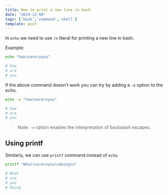 ```yaml
---
title: How to print a new line in bash
date: "2019-12-08"
tags: ['bash','command','shell']
template: post
---
```


In `echo` we need to use `/n` literal for printing a new line in bash.

Example:

```bash
echo "how\nare\nyou"

# how
# are
# you
```

If the above command doesn't work you can try by adding a `-e` option to the echo.

```bash
echo -e "how\nare\nyou"

# how
# are
# you
```

>Note:  `-e`  option enables the interpretation of backslash escapes.

## Using printf

Similarly, we can use `printf` command instead of `echo`.

```bash
printf "What\nare\nyou\ndoing\n"

# What
# are
# you
# doing
```
